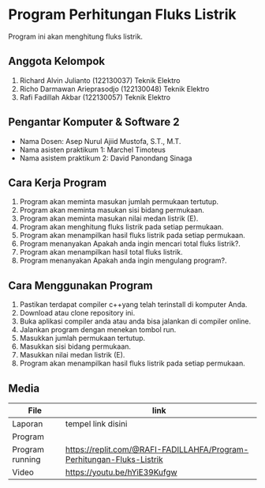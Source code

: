 # Program Perhitungan Fluks Listrik
Program ini akan menghitung fluks listrik.

## Anggota Kelompok
1.	Richard Alvin Julianto (122130037) Teknik Elektro
2.	Richo Darmawan Arieprasodjo (122130048) Teknik Elektro
3.	Rafi Fadillah Akbar (122130057) Teknik Elektro

## Pengantar Komputer & Software 2
- Nama Dosen: Asep Nurul Ajiid Mustofa, S.T., M.T.
- Nama asisten praktikum 1: Marchel Timoteus
- Nama asistem praktikum 2: David Panondang Sinaga

## Cara Kerja Program
1.	Program akan meminta masukan jumlah permukaan tertutup.
2.	Program akan meminta masukan sisi bidang permukaan.
3.	Program akan meminta masukan nilai medan listrik (E).
4.	Program akan menghitung fluks listrik pada setiap permukaan.
5.	Program akan menampilkan hasil fluks listrik pada setiap permukaan.
7.	Program menanyakan Apakah anda ingin mencari total fluks listrik?.
8.	Program akan menampilkan hasil total fluks listrik.
9.	Program menanyakan Apakah anda ingin mengulang program?.

## Cara Menggunakan Program
1.	Pastikan terdapat compiler c++yang telah terinstall di komputer Anda.
2.	Download atau clone repository ini.
3.	Buka aplikasi compiler anda atau anda bisa jalankan di compiler online.
4.	Jalankan program dengan menekan tombol run.
5.	Masukkan jumlah permukaan tertutup.
6.	Masukkan sisi bidang permukaan.
7.	Masukkan nilai medan listrik (E).
8.	Program akan menampilkan hasil fluks listrik pada setiap permukaan.

## Media
| File |      link     |
| ------ | ------ |
| Laporan | tempel link disini |
| Program |  |
| Program running | https://replit.com/@RAFI-FADILLAHFA/Program-Perhitungan-Fluks-Listrik |
| Video | https://youtu.be/hYiE39Kufgw |
